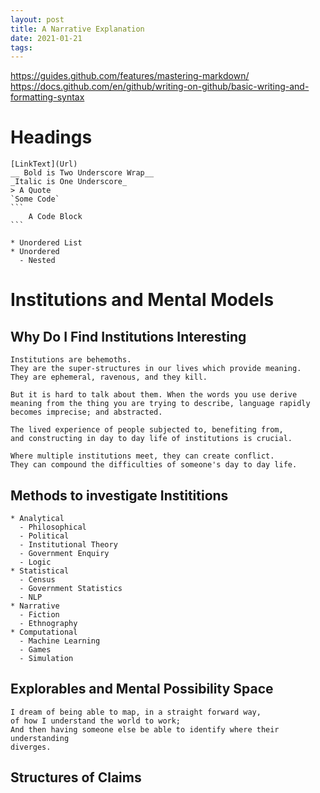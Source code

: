 ```yaml
---
layout: post
title: A Narrative Explanation
date: 2021-01-21
tags: 
---
```

https://guides.github.com/features/mastering-markdown/
https://docs.github.com/en/github/writing-on-github/basic-writing-and-formatting-syntax

# Headings
    [LinkText](Url)
    __ Bold is Two Underscore Wrap__
    _Italic is One Underscore_
    > A Quote
    `Some Code`
    ```
        A Code Block
    ```

    * Unordered List
    * Unordered
      - Nested




# Institutions and Mental Models 
## Why Do I Find Institutions Interesting

    Institutions are behemoths. 
    They are the super-structures in our lives which provide meaning.
    They are ephemeral, ravenous, and they kill.
        
    But it is hard to talk about them. When the words you use derive
    meaning from the thing you are trying to describe, language rapidly
    becomes imprecise; and abstracted. 

    The lived experience of people subjected to, benefiting from, 
    and constructing in day to day life of institutions is crucial. 

    Where multiple institutions meet, they can create conflict.
    They can compound the difficulties of someone's day to day life.
    

## Methods to investigate Instititions
    
    * Analytical
      - Philosophical
      - Political
      - Institutional Theory
      - Government Enquiry
      - Logic
    * Statistical
      - Census
      - Government Statistics
      - NLP
    * Narrative
      - Fiction
      - Ethnography
    * Computational
      - Machine Learning
      - Games
      - Simulation


## Explorables and Mental Possibility Space

    I dream of being able to map, in a straight forward way,
    of how I understand the world to work;
    And then having someone else be able to identify where their understanding
    diverges.

## Structures of Claims

    
    
